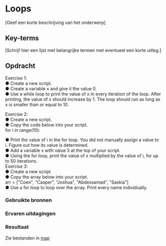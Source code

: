 # Loops
[Geef een korte beschrijving van het onderwerp]

## Key-terms
[Schrijf hier een lijst met belangrijke termen met eventueel een korte uitleg.]

## Opdracht
Exercise 1:  
● Create a new script.  
● Create a variable x and give it the value 0.  
● Use a while loop to print the value of x in every iteration of the loop. After printing, the
value of x should increase by 1. The loop should run as long as x is smaller than or equal to 10.  

Exercise 2:  
● Create a new script.  
● Copy the code below into your script.  
for i in range(10):

● Print the value of i in the for loop. You did not manually assign a value to i. Figure out how its value is determined.  
● Add a variable x with value 5 at the top of your script.  
● Using the for loop, print the value of x multiplied by the value of i, for up to 50 iterations.  
Exercise 3:  
● Create a new script.  
● Copy the array below into your script.  
arr = [&quot;Coen&quot;, &quot;Casper&quot;, &quot;Joshua&quot;, &quot;Abdessamad&quot;, &quot;Saskia&quot;]  
● Use a for loop to loop over the array. Print every name individually.  

### Gebruikte bronnen

### Ervaren uitdagingen
### Resultaat
Zie bestanden in [map](/Week-10-16_opdrachten/PRG-04Loops/)